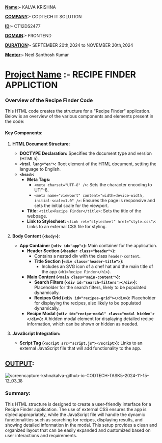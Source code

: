 **<ins>Name</ins>:-** KALVA KRISHNA

**<ins>COMPANY</ins>:-** CODTECH IT SOLUTION

**<ins>ID</ins>:-** CT12DS2477

**<ins>DOMAIN</ins>:-** FRONTEND

**<ins>DURATION</ins>:-** SEPTEMBER 20th,2024 to NOVEMBER 20th,2024

**<ins>Mentor</ins>:-** Neel Santhosh Kumar

# <ins>Project Name</ins> :- RECIPE FINDER APPLICTION

### Overview of the Recipe Finder Code

This HTML code creates the structure for a "Recipe Finder" application. Below is an overview of the various components and elements present in the code:

#### Key Components:

1. **HTML Document Structure:**
   - **DOCTYPE Declaration:** Specifies the document type and version (HTML5).
   - **`<html lang="en">`:** Root element of the HTML document, setting the language to English.
   - **`<head>`:**
     - **Meta Tags:** 
       - `<meta charset="UTF-8" />`: Sets the character encoding to UTF-8.
       - `<meta name="viewport" content="width=device-width, initial-scale=1.0" />`: Ensures the page is responsive and sets the initial scale for the viewport.
     - **Title:** `<title>Recipe Finder</title>`: Sets the title of the webpage.
     - **Link to Stylesheet:** `<link rel="stylesheet" href="style.css">`: Links to an external CSS file for styling.

2. **Body Content (`<body>`):**
   - **App Container (`<div id="app">`):** Main container for the application.
     - **Header Section (`<header class="header">`):**
       - Contains a nested div with the class `header-content`.
       - **Title Section (`<div class="header-title">`):**
         - Includes an SVG icon of a chef hat and the main title of the app (`<h1>Recipe Finder</h1>`).
     - **Main Content (`<main class="main-content">`):**
       - **Search Filters (`<div id="search-filters"></div>`):** Placeholder for the search filters, likely to be populated dynamically.
       - **Recipes Grid (`<div id="recipes-grid"></div>`):** Placeholder for displaying the recipes, also likely to be populated dynamically.
     - **Recipe Modal (`<div id="recipe-modal" class="modal hidden"></div>`):** A hidden modal element for displaying detailed recipe information, which can be shown or hidden as needed.

3. **JavaScript Integration:**
   - **Script Tag (`<script src="script.js"></script>`):** Links to an external JavaScript file that will add functionality to the app.

## <ins>OUTPUT</ins>:

![screencapture-kshnakalva-github-io-CODTECH-TASK5-2024-11-15-12_03_18](https://github.com/user-attachments/assets/6526999c-dd0c-40ae-8a9b-c4c14cb95ad6)

### Summary:

This HTML structure is designed to create a user-friendly interface for a Recipe Finder application. The use of external CSS ensures the app is styled appropriately, while the JavaScript file will handle the dynamic functionalities such as searching for recipes, displaying results, and showing detailed information in the modal. This setup provides a clean and organized layout that can be easily expanded and customized based on user interactions and requirements.

